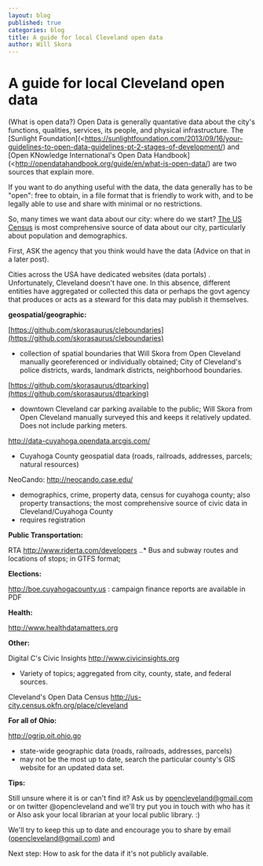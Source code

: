 ```yaml
---
layout: blog
published: true
categories: blog
title: A guide for local Cleveland open data
author: Will Skora
---
```


# A guide for local Cleveland open data

(What is open data?)
Open Data is generally quantative data about the city's functions, qualities, services, its people, and physical infrastructure. The [Sunlight Foundation](<https://sunlightfoundation.com/2013/09/16/your-guidelines-to-open-data-guidelines-pt-2-stages-of-development/) and [Open KNowledge International's Open Data Handbook](<http://opendatahandbook.org/guide/en/what-is-open-data/) are two sources that explain more. 

If you want to do anything useful with the data, the data generally has to be "open": free to obtain, in a file format that is friendly to work with, and to be legally able to use and share with minimal or no restrictions. 

So, many times we want data about our city: where do we start? 
[The US Census](https://www.census.gov/data.html) is most comprehensive source of data about our city, particularly about population and demographics. 

First, ASK the agency that you think would have the data (Advice on that in a later post). 

Cities across the USA have dedicated websites (data portals) . Unfortunately, Cleveland doesn't have one. In this absence, different entities have aggregated or collected this data or perhaps the govt agency that produces or acts as a steward for this data may publish it themselves. 

**geospatial/geographic:**


[https://github.com/skorasaurus/cleboundaries](https://github.com/skorasaurus/cleboundaries) 

*  collection of spatial boundaries that Will Skora from Open Cleveland manually georeferenced or individually obtained; 
City of Cleveland's police districts, wards, landmark districts, neighborhood boundaries. 

[https://github.com/skorasaurus/dtparking](https://github.com/skorasaurus/dtparking)
* downtown Cleveland car parking available to the public; Will Skora from Open Cleveland manually surveyed this and keeps it relatively updated. Does not include parking meters. 

<http://data-cuyahoga.opendata.arcgis.com/>
* Cuyahoga County geospatial data (roads, railroads, addresses, parcels; natural resources)

NeoCando:
<http://neocando.case.edu/>
* demographics, crime, property data, census for cuyahoga county; also property transactions; the most comprehensive source of civic data in Cleveland/Cuyahoga County
* requires registration


**Public Transportation:**

RTA
<http://www.riderta.com/developers>
..* Bus and subway routes and locations of stops; in GTFS format; 

**Elections:**

<http://boe.cuyahogacounty.us>
:   campaign finance reports are available in PDF

**Health:**

<http://www.healthdatamatters.org>

**Other:** 

Digital C's Civic Insights 
<http://www.civicinsights.org>
* Variety of topics; aggregated from city, county, state, and federal sources. 

Cleveland's Open Data Census
<http://us-city.census.okfn.org/place/cleveland>


**For all of Ohio:**

<http://ogrip.oit.ohio.go>
* state-wide geographic data (roads, railroads, addresses, parcels)
* may not be the most up to date, search the particular county's GIS website for an updated data set. 

**Tips:**

Still unsure where it is or can't find it? 
Ask us by opencleveland@gmail.com or on twitter @opencleveland and we'll try put you in touch with who has it or 
Also ask your local librarian at your local public library. :) 

We'll try to keep this up to date and encourage you to share by email (opencleveland@gmail.com) 
and 

Next step: How to ask for the data if it's not publicly available.